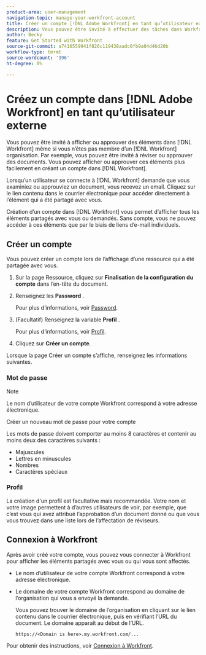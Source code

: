 ```yaml
---
product-area: user-management
navigation-topic: manage-your-workfront-account
title: Créer un compte [!DNL Adobe Workfront] en tant qu’utilisateur externe
description: Vous pouvez être invité à effectuer des tâches dans Workfront, même si vous n’êtes pas membre d’une organisation dans Workfront. Pour ce faire, créez plus facilement un compte dans Workfront.
author: Becky
feature: Get Started with Workfront
source-git-commit: a7416559941f826c119438aadc0fb9a04d46d20b
workflow-type: tm+mt
source-wordcount: '396'
ht-degree: 0%

---
```


# Créez un compte dans [!DNL Adobe Workfront] en tant qu’utilisateur externe

Vous pouvez être invité à afficher ou approuver des éléments dans [!DNL Workfront] même si vous n’êtes pas membre d’un [!DNL Workfront] organisation. Par exemple, vous pouvez être invité à réviser ou approuver des documents. Vous pouvez afficher ou approuver ces éléments plus facilement en créant un compte dans [!DNL Workfront].

Lorsqu’un utilisateur se connecte à [!DNL Workfront] demande que vous examiniez ou approuviez un document, <!--or shares a Workfront object such as a report or Board with you, -->vous recevez un email. Cliquez sur le lien contenu dans le courrier électronique pour accéder directement à l’élément qui a été partagé avec vous.

Création d’un compte dans [!DNL Workfront] vous permet d’afficher tous les éléments partagés avec vous ou demandés. Sans compte, vous ne pouvez accéder à ces éléments que par le biais de liens d’e-mail individuels.

## Créer un compte

Vous pouvez créer un compte lors de l’affichage d’une ressource qui a été partagée avec vous.

1. Sur la page Ressource, cliquez sur **Finalisation de la configuration du compte** dans l’en-tête du document.

1. Renseignez les **Password** .

   Pour plus d’informations, voir [Password](#password).

1. (Facultatif) Renseignez la variable **Profil** .

   Pour plus d’informations, voir [Profil](#profile).

1. Cliquez sur **Créer un compte**.


Lorsque la page Créer un compte s’affiche, renseignez les informations suivantes.

### Mot de passe

>[!NOTE]
>
>Le nom d’utilisateur de votre compte Workfront correspond à votre adresse électronique.

Créer un nouveau mot de passe pour votre compte

Les mots de passe doivent comporter au moins 8 caractères et contenir au moins deux des caractères suivants :

* Majuscules
* Lettres en minuscules
* Nombres
* Caractères spéciaux

### Profil

La création d&#39;un profil est facultative mais recommandée. Votre nom et votre image permettent à d’autres utilisateurs de voir, par exemple, que c’est vous qui avez attribué l’approbation d’un document donné ou que vous vous trouvez dans une liste lors de l’affectation de réviseurs.

## Connexion à Workfront

Après avoir créé votre compte, vous pouvez vous connecter à Workfront pour afficher les éléments partagés avec vous ou qui vous sont affectés.

* Le nom d’utilisateur de votre compte Workfront correspond à votre adresse électronique.
* Le domaine de votre compte Workfront correspond au domaine de l’organisation qui vous a envoyé la demande.

  Vous pouvez trouver le domaine de l’organisation en cliquant sur le lien contenu dans le courrier électronique, puis en vérifiant l’URL du document. Le domaine apparaît au début de l’URL.

  `https://<Domain is here>.my.workfront.com/...`

Pour obtenir des instructions, voir [Connexion à Workfront](/help/quicksilver/workfront-basics/manage-your-account-and-profile/managing-your-workfront-account/log-in-to-workfront.md).
